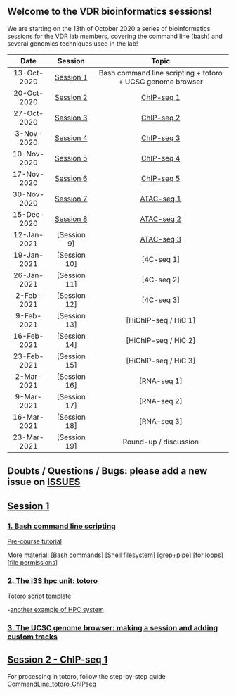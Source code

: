 ## Welcome to the VDR bioinformatics sessions!

We are starting on the 13th of October 2020 a series of bioinformatics sessions for the VDR lab members, covering the command line (bash) and several genomics techniques used in the lab!

| Date            | Session | Topic  | 
|:------------------------:|:----------:|:----------:|
|13-Oct-2020| [Session 1](https://drive.google.com/drive/folders/1RK7tvdJ9A4OP_lM7eGXGrRjGaGG-rftf) | Bash command line scripting + totoro + UCSC genome browser |
|20-Oct-2020| [Session 2](https://drive.google.com/drive/u/1/folders/1DceorSXPrEQT3bKRipkiVedHrzn5LSxC) | [ChIP-seq 1](https://docs.google.com/document/d/1E-gE1rvNJGRP--YHuDFOIYB8GTRKG9JoXj8VwH0VlSA) |
|27-Oct-2020| [Session 3](https://docs.google.com/presentation/d/1iOLnkja4k970fX0ilnEjLJTR2YK2JnzRiNGOaA5zJU4) | [ChIP-seq 2](https://docs.google.com/document/d/1E-gE1rvNJGRP--YHuDFOIYB8GTRKG9JoXj8VwH0VlSA) |
|3-Nov-2020| [Session 4](https://docs.google.com/presentation/d/1zp-QT24xTN0WCFsJgUmgNf-Q3nfBzy_NIlztBYdv9mQ) | [ChIP-seq 3](https://docs.google.com/document/d/1E-gE1rvNJGRP--YHuDFOIYB8GTRKG9JoXj8VwH0VlSA) |
|10-Nov-2020| [Session 5](https://docs.google.com/presentation/d/1JDvoIZRbBpKJDt3pwogfOkA-7WV4-nDyHidm8-1ipP8) | [ChIP-seq 4](https://docs.google.com/document/d/1E-gE1rvNJGRP--YHuDFOIYB8GTRKG9JoXj8VwH0VlSA) |
|17-Nov-2020| [Session 6](https://docs.google.com/presentation/d/19uptiDUDQFc5Vocx-EXpR3UX67vQ-x6MNlkGJ1GlpHM) | [ChIP-seq 5](https://docs.google.com/document/d/1OjzmJF3d-Yc3gWhnBYIV9RpnV9UX_L85t2YvUoaInZc)|
|30-Nov-2020| [Session 7](https://docs.google.com/presentation/d/1dNsZPleMyS_AQyxNGf3PjVsbCrH190akIdMdiiy4Obs) | [ATAC-seq 1](https://docs.google.com/document/d/1zivyO1JiLNQLucqrtpyzael-GWq8Cm-ugBMawKNaEBA) |
|15-Dec-2020| [Session 8](https://docs.google.com/presentation/d/1vaocHW-FmWp8s7vTVKXDAObSId-hAB-d3C7e8C1IlqQ) | [ATAC-seq 2](https://docs.google.com/document/d/1zivyO1JiLNQLucqrtpyzael-GWq8Cm-ugBMawKNaEBA) |
|12-Jan-2021| [Session 9] | [ATAC-seq 3](https://docs.google.com/document/d/1zivyO1JiLNQLucqrtpyzael-GWq8Cm-ugBMawKNaEBA) |
|19-Jan-2021| [Session 10] | [4C-seq 1] |
|26-Jan-2021| [Session 11] | [4C-seq 2] |
|2-Feb-2021| [Session 12] | [4C-seq 3] |
|9-Feb-2021| [Session 13] | [HiChIP-seq / HiC 1] |
|16-Feb-2021| [Session 14] | [HiChIP-seq / HiC 2] |
|23-Feb-2021| [Session 15] | [HiChIP-seq / HiC 3] |
|2-Mar-2021| [Session 16] | [RNA-seq 1] |
|9-Mar-2021| [Session 17] | [RNA-seq 2] |
|16-Mar-2021| [Session 18] | [RNA-seq 3] |
|23-Mar-2021| [Session 19] | Round-up / discussion |



## Doubts / Questions / Bugs: please add a new issue on [ISSUES](https://github.com/MafGal/VDRbioinfo/issues)


## [Session 1](https://drive.google.com/drive/folders/1RK7tvdJ9A4OP_lM7eGXGrRjGaGG-rftf)

### [1. Bash command line scripting](https://docs.google.com/presentation/d/1yq4rQW916kzs-kS69widQBbWEXXt_f2VL0dIZUDkCzQ)

[Pre-course tutorial](https://linuxconfig.org/bash-scripting-tutorial-for-beginners)

More material: [[Bash commands](https://github.com/MafGal/VDRbioinfo/tree/main/GLOSSARY/BASH)] [[Shell filesystem](https://hbctraining.github.io/Intro-to-Shell/lessons/01_the_filesystem.html)] [[grep+pipe](https://hbctraining.github.io/Intro-to-Shell/lessons/02_searching_files.html)] [[for loops](https://hbctraining.github.io/Intro-to-Shell/lessons/04_loops_and_scripts.html)] [[file permissions](https://hbctraining.github.io/Intro-to-Shell/lessons/05_permissions_and_environment_variables.html)]

### [2. The i3S hpc unit: totoro](https://docs.google.com/presentation/d/1TYgBagEt4ARAysdpvkW5Q0t132u1CO4ZGm2BBIshomo)

[Totoro script template](https://github.com/MafGal/VDRbioinfo/tree/main/SCRIPTS)

-[another example of HPC system](https://hbctraining.github.io/Intro-to-rnaseq-hpc-O2/lectures/HPC_intro_O2.pdf)

### [3. The UCSC genome browser: making a session and adding custom tracks](https://docs.google.com/presentation/d/15lBS7mwn4mmAXtTm3b_Wu9QIJrXENTFX1wg-a8xrV4Q)

## [Session 2 - ChIP-seq 1](https://drive.google.com/drive/u/1/folders/1DceorSXPrEQT3bKRipkiVedHrzn5LSxC)

For processing in totoro, follow the step-by-step guide [CommandLine_totoro_ChIPseq](https://docs.google.com/document/d/1E-gE1rvNJGRP--YHuDFOIYB8GTRKG9JoXj8VwH0VlSA)


